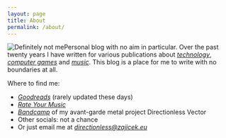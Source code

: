 ```yaml
---
layout: page
title: About
permalink: /about/
---
```


![Definitely not me](https://blog.zajicek.eu/assets/images/NotMeSmall.jpeg)Personal blog with no aim in particular. Over the past twenty years I have written for various publications about *[technology](https://web.archive.org/web/20040607043254/http://www.beinspired.cz/)*, *[computer games](https://web.archive.org/web/20080706124957/http://wolfet.biz/)* and *[music](https://sicmaggot.cz/author/zajus/)*. This blog is a place for me to write with no boundaries at all.

Where to find me:
- *[Goodreads](https://www.goodreads.com/user/show/20783600-du-an-mrkvi-ka)* (rarely updated these days)
- *[Rate Your Music](https://rateyourmusic.com/~zaJus)*
- *[Bandcamp](https://directionlessvector.bandcamp.com/)* of my avant-garde metal project Directionless Vector
- Other socials: not a chance
- Or just email me at *[directionless@zajicek.eu](mailto:directionless@zajicek.eu)*
